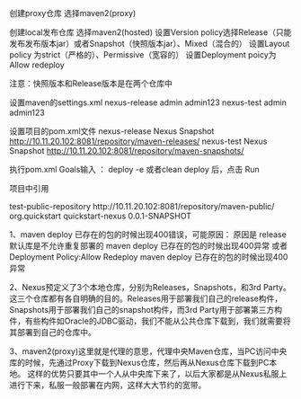 创建proxy仓库
选择maven2(proxy)

创建local发布仓库
选择maven2(hosted)
设置Version policy选择Release（只能发布发布版本jar）或者Snapshot（快照版本jar）、Mixed（混合的）
设置Layout policy 为strict（严格的）、Permissive（宽容的）
设置Deployment poicy为Allow redeploy


注意：快照版本和Release版本是在两个仓库中


设置maven的settings.xml
<servers>
<server>
      <id>nexus-release</id>
      <username>admin</username>
      <password>admin123</password>
     </server>
    <server>
      <id>nexus-test</id>
      <username>admin</username>
      <password>admin123</password>
     </server>
  </servers>


设置项目的pom.xml文件
<distributionManagement>
	<repository>
		<id>nexus-release</id>
		<name>Nexus Snapshot</name>
		<url>http://10.11.20.102:8081/repository/maven-releases/</url>
	</repository>
	<snapshotRepository>
		<id>nexus-test</id>
		<name>Nexus Snapshot</name>
		<url>http://10.11.20.102:8081/repository/maven-snapshots/</url>
	</snapshotRepository>
</distributionManagement>


执行pom.xml
Goals输入 ： deploy -e     或者clean deploy 后，点击 Run



项目中引用

<repositories>
	<repository>
		<id>test-public-repository</id>
			<url>http://10.11.20.102:8081/repository/maven-public/</url>
	</repository>
</repositories>

<dependencies>
<dependency>
		<groupId>org.quickstart</groupId>
		<artifactId>quickstart-nexus</artifactId>
		<version>0.0.1-SNAPSHOT</version>
	</dependency>
</dependencies>


1、maven deploy 已存在的包的时候出现400错误，可能原因：
原因是 release 默认库是不允许重复部署的
maven deploy 已存在的包的时候出现400异常
或者
Deployment Policy:Allow Redeploy
maven deploy 已存在的包的时候出现400异常

2、Nexus预定义了3个本地仓库，分别为Releases，Snapshots，和3rd Party。这三个仓库都有各自明确的目的。Releases用于部署我们自己的release构件，Snapshots用于部署我们自己的snapshot构件，而3rd Party用于部署第三方构件，有些构件如Oracle的JDBC驱动，我们不能从公共仓库下载到，我们就需要将其部署到自己的仓库中。

3、maven2(proxy)这里就是代理的意思，代理中央Maven仓库，当PC访问中央库的时候，先通过Proxy下载到Nexus仓库，然后再从Nexus仓库下载到PC本地。
这样的优势只要其中一个人从中央库下来了，以后大家都是从Nexus私服上进行下来，私服一般部署在内网，这样大大节约的宽带。





